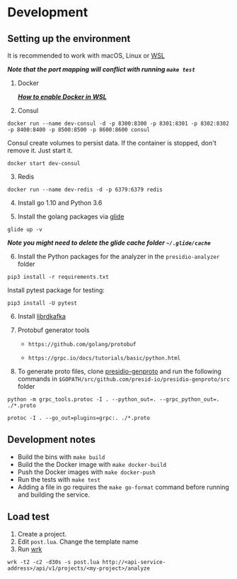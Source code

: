 
# Development 

## Setting up the environment

It is recommended to work with macOS, Linux or [WSL](https://docs.microsoft.com/en-us/windows/wsl/install-win10)

***Note that the port mapping will conflict with running `make test`***

1. Docker

     ***[How to enable Docker in WSL](https://nickjanetakis.com/blog/setting-up-docker-for-windows-and-wsl-to-work-flawlessly)***

2. Consul
```
docker run --name dev-consul -d -p 8300:8300 -p 8301:8301 -p 8302:8302 -p 8400:8400 -p 8500:8500 -p 8600:8600 consul
```

Consul create volumes to persist data. If the container is stopped, don't remove it. Just start it.

```
docker start dev-consul
```

3. Redis
```
docker run --name dev-redis -d -p 6379:6379 redis
```

4. Install go 1.10 and Python 3.6

5. Install the golang packages via [glide](https://github.com/Masterminds/glide#install)
```
glide up -v
```
***Note you might need to delete the glide cache folder `~/.glide/cache`***

6. Install the Python packages for the analyzer in the `presidio-analyzer` folder
```
pip3 install -r requirements.txt
```

Install pytest package for testing:
```
pip3 install -U pytest
```

6. Install [librdkafka](https://github.com/confluentinc/confluent-kafka-go#installing-librdkafka)

7. Protobuf generator tools

    * `https://github.com/golang/protobuf`

    * `https://grpc.io/docs/tutorials/basic/python.html`

8. To generate proto files, clone [presidio-genproto](https://github.com/presid-io/presidio-genproto) and run the following commands in `$GOPATH/src/github.com/presid-io/presidio-genproto/src` folder

```
python -m grpc_tools.protoc -I . --python_out=. --grpc_python_out=. ./*.proto
```

```
protoc -I . --go_out=plugins=grpc:. ./*.proto
```


## Development notes
- Build the bins with `make build`
- Build the the Docker image with `make docker-build`
- Push the Docker images with `make docker-push`
- Run the tests with `make test`
- Adding a file in go requires the `make go-format` command before running and building the service.

## Load test

1. Create a project.
2. Edit  `post.lua`. Change the template name
3. Run [wrk](https://github.com/wg/wrk)

```
wrk -t2 -c2 -d30s -s post.lua http://<api-service-address>/api/v1/projects/<my-project>/analyze
```
